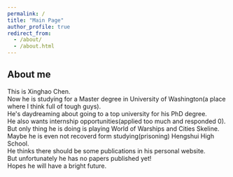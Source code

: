 ```yaml
---
permalink: /
title: "Main Page"
author_profile: true
redirect_from: 
  - /about/
  - /about.html
---
```


About me
------
This is Xinghao Chen.  
Now he is studying for a Master degree in University of Washington(a place where I think full of tough guys).  
He's daydreaming about going to a top university for his PhD degree.  
He also wants internship opportunities(applied too much and responded 0).  
But only thing he is doing is playing World of Warships and Cities Skeline.  
Maybe he is even not recoverd form studying(prisoning) Hengshui High School.  
He thinks there should be some publications in his personal website.  
But unfortunately he has no papers published yet!  
Hopes he will have a bright future.  